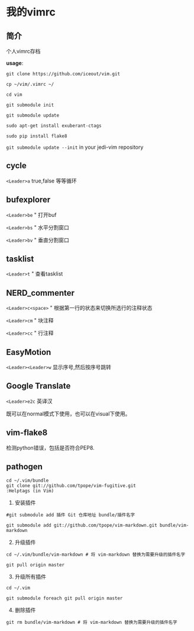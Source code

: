 我的vimrc
=========

简介
----
个人vimrc存档

__usage__:

`git clone https://github.com/iceout/vim.git`

`cp ~/vim/.vimrc ~/`

`cd vim`

`git submodule init`

`git submodule update`

`sudo apt-get install exuberant-ctags`

`sudo pip install flake8`

`git submodule update --init` in your jedi-vim repository


cycle
-----
`<Leader>a` true,false 等等循环


bufexplorer
-----------
`<Leader>be` " 打开buf

`<Leader>bs` " 水平分割窗口

`<Leader>bv` " 垂直分割窗口


tasklist
--------
`<Leader>t` " 查看tasklist


NERD\_commenter
--------------
`<Leader>c<space>` " 根据第一行的状态来切换所选行的注释状态

`<Leader>cm` " 块注释

`<Leader>cc` " 行注释


EasyMotion
--
`<Leader><Leader>w` 显示序号,然后按序号跳转


Google Translate
--
`<Leader>e2c` 英译汉

既可以在normal模式下使用，也可以在visual下使用。


vim-flake8
-
<F7>检测python错误，包括是否符合PEP8.


pathogen
-

    cd ~/.vim/bundle
    git clone git://github.com/tpope/vim-fugitive.git
    :Helptags (in Vim)

1. 安装插件

`#git submodule add 插件 Git 仓库地址 bundle/插件名字`

`git submodule add git://github.com/tpope/vim-markdown.git bundle/vim-markdown`

2. 升级插件

`cd ~/.vim/bundle/vim-markdown # 将 vim-markdown 替换为需要升级的插件名字`

`git pull origin master`

3. 升级所有插件

`cd ~/.vim`

`git submodule foreach git pull origin master`

4. 删除插件

`git rm bundle/vim-markdown # 将 vim-markdown 替换为需要升级的插件名字`
